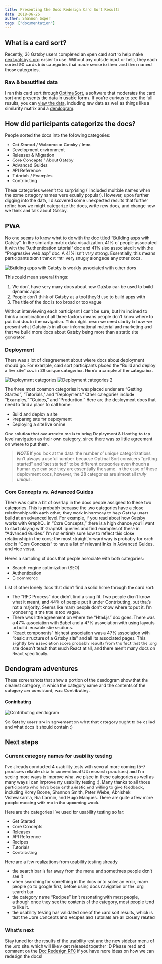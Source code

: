 ```yaml
---
title: Presenting the Docs Redesign Card Sort Results
date: 2018-06-26
author: Shannon Soper
tags: ["documentation"]
---
```


## What is a card sort?

Recently, 36 Gatsby users completed an open card sort to help make [next.gatsbyjs.org](https://next.gatsbyjs.org/) easier to use. Without any outside input or help, they each sorted 90 cards into categories that made sense to them and then named those categories.

### Raw & beautified data

I ran this card sort through [OptimalSort](https://www.optimalworkshop.com/), a software that moderates the card sort and presents the data in usable forms. If you’re curious to see the full results, you can [view the data](https://www.optimalworkshop.com/optimalsort/x87kpp82/5x34psa3-0/shared-results/fa8b66knb66qyhwh5l8j38bd273vkkm7), including raw data as well as things like a similarity matrix and a [dendogram](https://support.optimalworkshop.com/hc/en-us/articles/201997650-Interpreting-the-OptimalSort-dendrograms).

## How did participants categorize the docs?

People sorted the docs into the following categories:
* Get Started / Welcome to Gatsby / Intro
* Development environment
* Releases & Migration
* Core Concepts / About Gatsby
* Advanced Guides
* API Reference
* Tutorials / Examples
* Contributing

These categories weren’t too surprising (I included multiple names when the some category names were equally popular). However, upon further digging into the data, I discovered some unexpected results that further refine how we might categorize the docs, write new docs, and change how we think and talk about Gatsby.

## PWA

No one seems to know what to do with the doc titled “Building apps with Gatsby”. In the similarity matrix data visualization, 41% of people associated it with the “Authentication tutorial” doc and 41% also associated it with the “Progressive web app” doc. A 41% isn’t *very* strong. Essentially, this means participants didn’t think it “fit” very snugly alongside any other docs. 

![Building apps with Gatsby is weakly associated with other docs](building-apps-with-gatsby.png)

This could mean several things:
1. We don’t have very many docs about how Gatsby can be used to build dynamic apps
2. People don’t think of Gatsby as a tool they’d use to build apps with
3. The title of the doc is too broad or too vague

Without interviewing each participant I can’t be sure, but I’m inclined to think a combination of all three factors means people don’t know where to put that doc in the navigation. This might mean we need clarity in how we present what Gatsby *is* in all our informational material and marketing and that we build more docs about Gatsby being more than a static site generator.

### Deployment

There was a lot of disagreement about where docs about deployment should go. For example, card sort participants placed the “Build and deploy a live site” doc in 28 unique categories. Here’s a sample of the categories:

![Deployment categories](deployment-categories.png)
![Deployment categories 2](deployment-categories-2.png)

The three most common categories it was placed under are “Getting Started”, “Tutorials,” and “Deployment.” Other categories include “Examples,” “Guides,” and “Production.” Here are the deployment docs that need to find a place to call home:
* Build and deploy a site
* Preparing site for deployment
* Deploying a site live online

One solution that occurred to me is to bring Deployment & Hosting to top level navigation as their own category, since there was so little agreement on where to put them.

> ***NOTE*** If you look at the data, the number of unique categorizations isn’t always a useful number, because Optimal Sort considers “getting started” and “get started” to be different categories even though a human eye can see they are essentially the same. In the case of these deployment docs, however, the 28 categories are almost all *truly unique*.

### Core Concepts vs. Advanced Guides

There was quite a bit of overlap in the docs people assigned to these two categories. This is probably because the two categories have a close relationship with each other; they work in harmony to help Gatsby users build at an advanced level. For example, if you read about how Gatsby works with GraphQL in “Core Concepts,” there is a high chance you’ll want to start playing with GraphQL queries and find examples of these in “Advanced Guides.” I’m not entirely sure how to reflect this close relationship in the docs; the most straightforward way is probably for each doc in “Core Concepts” to have a list of relevant links in Advanced Guides, and vice versa.

Here’s a sampling of docs that people associate with both categories:
* Search engine optimization (SEO) 
* Authentication
* E-commerce

List of other lonely docs that didn’t find a solid home through the card sort:
* The “RFC Process” doc didn’t find a snug fit. Two people didn’t know what it meant, and 44% of people put it under Contributing, but that’s not a majority. Seems like many people don’t know where to put it. I’m wondering if the title is too vague.
* There was little agreement on where the “Html.js” doc goes. There was a 47% association with Babel and a 47% association with using layouts to build reusable site sections.
* “React components” highest association was a 47% association with “basic structure of a Gatsby site” and all its associated pages. This slightly low association score probably results from the fact that the .org site doesn’t teach that much React at all, and there aren’t many docs on React specifically.

## Dendogram adventures

These screenshots that show a portion of the dendogram show that the clearest category, in which the category name and the contents of the category are consistent, was Contributing.

#### Contributing
![Contributing dendogram](contributing-dendogram.png)

So Gatsby users are in agreement on what that category ought to be called and what docs it should contain :)

## Next steps

### Current category names for usability testing

I’ve already conducted 4 usability tests with several more coming (5-7 produces reliable data in conventional UX research practices) and I’m seeing more ways to improve what we place in these categories as well as many ways I can improve my usability testing :). Many thanks to all those participants who have been enthusiastic and willing to give feedback, including Korey Boone, Shannon Smith, Peter Wiebe, Abhishek Vishwakarma, Ria Carmin, and Hugo Marques. There are quite a few more people meeting with me in the upcoming week.

Here are the categories I’ve used for usability testing so far:
* Get Started
* Core Concepts
* Releases
* API Reference
* Recipes
* Tutorials
* Contributing

Here are a few realizations from usability testing already: 
* the search bar is far away from the menu and sometimes people don’t see it
* when searching for something in the docs or to solve an error, many people go to google first, before using docs navigation or the .org search bar
* the category name “Recipes” isn’t resonating with most people, although once they see the contents of the category, most people tend to like it. 
* the usability testing has validated one of the card sort results, which is that the Core Concepts and Recipes and Tutorials are all closely related

### What’s next

Stay tuned for the results of the usability test and the new sidebar menu of the .org site, which will likely get released together :D Please read and comment on the [Doc Redesign RFC](https://github.com/gatsbyjs/rfcs/pull/5) if you have more ideas on how we can redesign the docs!